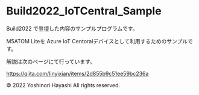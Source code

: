 # Build2022_IoTCentral_Sample
 
Build2022 で登壇した内容のサンプルプログラムです。

M5ATOM Liteを Azure IoT Centoralデバイスとして利用するためのサンプルです。

解説は次のページにて行っています。

https://qiita.com/linyixian/items/2d855b9c51ee59bc236a

© 2022 Yoshinori Hayashi All rights reserved.

